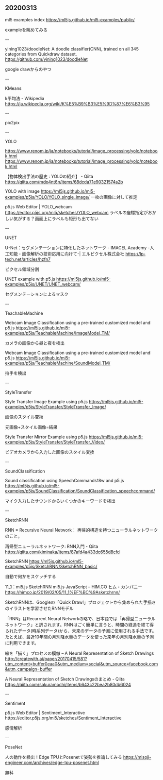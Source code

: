 ## 20200313

ml5 examples index https://ml5js.github.io/ml5-examples/public/

exampleを眺めてみる

--

yining1023/doodleNet: A doodle classifier(CNN), trained on all 345 categories from Quickdraw dataset. https://github.com/yining1023/doodleNet

google drawからのやつ

--

KMeans

k平均法 - Wikipedia https://ja.wikipedia.org/wiki/K%E5%B9%B3%E5%9D%87%E6%B3%95

--

pix2pix

--

YOLO

https://www.renom.jp/ja/notebooks/tutorial/image_processing/yolo/notebook.html https://www.renom.jp/ja/notebooks/tutorial/image_processing/yolo/notebook.html

【物体検出手法の歴史 : YOLOの紹介】 - Qiita https://qiita.com/mdo4nt6n/items/68dcda71e90321574a2b

YOLO with image https://ml5js.github.io/ml5-examples/p5js/YOLO/YOLO_single_image/
一枚の画像に対して推定

p5.js Web Editor | YOLO_webcam https://editor.p5js.org/ml5/sketches/YOLO_webcam
ラベルの座標指定がおかしい気がする？画面上にラベルも矩形も出てない

--

UNET

U-Net：セグメンテーションに特化したネットワーク - IMACEL Academy -人工知能・画像解析の技術応用に向けて-| エルピクセル株式会社 https://lp-tech.net/articles/hzfn7

ピクセル領域分割

UNET example with p5.js https://ml5js.github.io/ml5-examples/p5js/UNET/UNET_webcam/

セグメンテーションによるマスク

--

TeachableMachine

Webcam Image Classification using a pre-trained customized model and p5.js https://ml5js.github.io/ml5-examples/p5js/TeachableMachine/ImageModel_TM/

カメラの画像から昼と夜を検出

Webcam Image Classification using a pre-trained customized model and p5.js https://ml5js.github.io/ml5-examples/p5js/TeachableMachine/SoundModel_TM/

拍手を検出

--

StyleTransfer

Style Transfer Image Example using p5.js https://ml5js.github.io/ml5-examples/p5js/StyleTransfer/StyleTransfer_Image/

画像のスタイル変換

元画像+スタイル画像=結果

Style Transfer Mirror Example using p5.js https://ml5js.github.io/ml5-examples/p5js/StyleTransfer/StyleTransfer_Video/

ビデオカメラから入力した画像のスタイル変換

--

SoundClassification

Sound classification using SpeechCommands18w and p5.js https://ml5js.github.io/ml5-examples/p5js/SoundClassification/SoundClassification_speechcommand/

マイク入力したサウンドからいくつかのキーワードを検出

--

SketchRNN

RNN = Recursive Neural Network： 再帰的構造を持つニューラルネットワークのこと。

再帰型ニューラルネットワーク: RNN入門 - Qiita https://qiita.com/kiminaka/items/87afd4a433dc655d8cfd

SketchRNN https://ml5js.github.io/ml5-examples/p5js/SketchRNN/SketchRNN_basic/

自動で何かをスケッチする

11_1：ml5.js SketchRNN ml5.js JavaScript – HIM.CO ヒム・カンパニー https://himco.jp/2019/02/05/11_1%EF%BC%9Asketchrnn/

SketchRNNは、Googleの「Quick Draw!」プロジェクトから集められた手描きのイラストを学習させたRNNモデル

「RNN」はRecurrent Neural Networkの略で、日本語では「再帰型ニューラルネットワーク」と訳されます。RNNはごく簡単に言うと、時間の経過を経て得られたデータ(時系列データ)から、未来のデータの予測に使用される手法です。たとえば、最近10年間の月別降水量のデータを使った来年の月別降水量の予測に利用できます。

絵を「描く」プロセスの模倣 – A Neural Representation of Sketch Drawings http://createwith.ai/paper/20170415/581?utm_content=buffer0eaa0&utm_medium=social&utm_source=facebook.com&utm_campaign=buffer

A Neural Representation of Sketch Drawingsのまとめ - Qiita https://qiita.com/sakuramochi/items/b643c22bea2b80db6024

--

Sentiment

p5.js Web Editor | Sentiment_Interactive https://editor.p5js.org/ml5/sketches/Sentiment_Interactive

感情解析

--

PoseNet

人の動作を検出！Edge TPUとPosenetで姿勢を推論してみる https://misoji-engineer.com/archives/edge-tpu-posenet.html

無料
